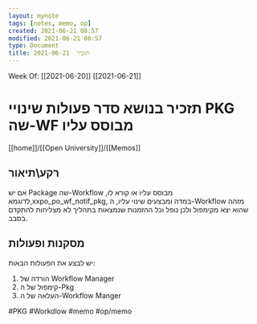 ```yaml
---
layout: mynote
tags: [notes, memo, op] 
created: 2021-06-21 08:57
modified: 2021-06-21 08:57
type: Document
title: תזכיר  2021-06-21
---
```

Week Of: [[2021-06-20]]
[[2021-06-21]]

# תזכיר בנושא סדר פעולות שינויי PKG שה-WF מבוסס עליו
[[home]]/[[Open University]]/[[Memos]]

## רקע\תיאור
אם יש Package שה-Workflow מבוסס עליו או קורא לו, לדוגמא,xxpo_po_wf_notif_pkg, במדה ומבצעים שינוי עליו, ה-Workflow מזהה שהוא יצא מקימפול ולכן נופל וכל ההזמנות שנמצאות בתהליך לא מצליחות להתקדם בסבב.

## מסקנות ופעולות
יש לבצע את הפעולות הבאות:
1. הורדה של Workflow Manager
2. קימפול של ה-Pkg
3. העלאה של ה-Workflow Manger
 
 
#PKG 
#Workdlow
#memo 
#op/memo